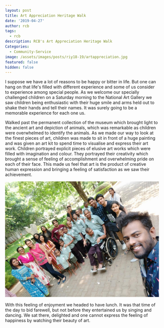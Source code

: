 ```yaml
---
layout: post
title: Art Appreciation Heritage Walk
date: '2019-04-27'
author: rcb
tags:
  - rcb
description: RCB's Art Appreciation Heritage Walk
Categories:
  - Community-Service
image: /assets/images/posts/riy18-19/artappreciation.jpg
featured: false
hidden: false
---
```

I suppose we have a lot of reasons to be happy or bitter in life. But one can hang on that life's filled with different experience and some of us consider to experience among special people. As we welcome our specially challenged children on a Saturday morning to the National Art Gallery we saw children being enthusiastic with their huge smile and arms held out to shake their hands and tell their names. It was surely going to be a memorable experience for each one us. 



Walked past the permanent collection of the museum which brought light to the ancient art and depiction of animals, which was remarkable as children were overwhelmed to identify the animals. As we made our way to look at the finest pieces of art, children was made to sit in front of a huge painting and was given an art kit to spend time to visualise and express their art work. Children portrayed explicit pieces of elusive art works which were filled with imagination and colour. They portrayed their creativity which brought a sense of feeling of accomplishment and overwhelming pride on each of their face. This made us feel that art is the product of creative human expression and bringing a feeling of satisfaction as we saw their achievement. 

![Art Appreciation](/assets/images/posts/riy18-19/artappreciation2.jpg)

With this feeling of enjoyment we headed to have lunch. It was that time of the day to bid farewell, but not before they entertained us by singing and dancing. We sat there, delighted and one cannot express the feeling of happiness by watching their beauty of art.
